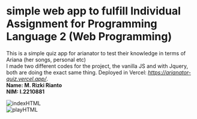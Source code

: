 # simple web app to fulfill Individual Assignment for Programming Language 2 (Web Programming)

This is a simple quiz app for arianator to test their knowledge in terms of Ariana (her songs, personal etc)<br>
I made two different codes for the project, the vanilla JS and with Jquery, both are doing the exact same thing.
Deployed in Vercel: <i>https://arianator-quiz.vercel.app/</i>.
<br>
<b>Name: M. Rizki Rianto</b><br>
<b>NIM: I.2210881</b>

![indexHTML](https://github.com/rizki-rianto666/arianator-quizz-JQuery/assets/115854620/f8311d25-715b-4012-aba6-e42856efdf84)
<br>
![playHTML](https://github.com/rizki-rianto666/arianator-quizz-JQuery/assets/115854620/e8304694-3bb5-4d57-9836-0573d627363a)
